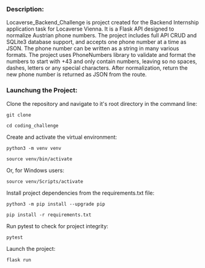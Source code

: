 ### Description:

Locaverse_Backend_Challenge is project created for the Backend Internship
application task for Locaverse Vienna. It is a Flask API designed
to normalize Austrian phone numbers. The project includes full API CRUD and
SQLite3 database support, and accepts one phone number at a time as JSON.
The phone number can be written as a string in many various formats.
The project uses PhoneNumbers library to validate and format the numbers to 
start with +43 and only contain numbers, leaving so no spaces, dashes, letters
or any special characters. After normalization, return the new phone number
is returned as JSON from the route.


### Launchung the Project:

Clone the repository and navigate to it's root directory in the command line:

```
git clone 
```

```
cd coding_challenge
```

Create and activate the virtual environment:

```
python3 -m venv venv
```

```
source venv/bin/activate
```

Or, for Windows users:

```
source venv/Scripts/activate
```

Install project dependencies from the requirements.txt file:

```
python3 -m pip install --upgrade pip
```

```
pip install -r requirements.txt
```

Run pytest to check for project integrity:

```
pytest
```

Launch the project:

```
flask run
```

